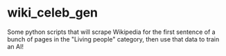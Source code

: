 # wiki_celeb_gen
Some python scripts that will scrape Wikipedia for the first sentence of a bunch of pages in the "Living people" category, then use that data to train an AI!
